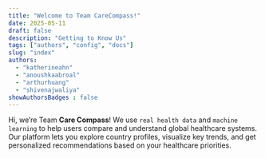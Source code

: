 ```yaml
---
title: "Welcome to Team CareCompass!"
date: 2025-05-11
draft: false
description: "Getting to Know Us"
tags: ["authors", "config", "docs"]
slug: "index"
authors:
  - "katherineahn"
  - "anoushkaabroal"
  - "arthurhuang"
  - "shivenajwaliya"
showAuthorsBadges : false
---
```


Hi, we’re Team **Care Compass**! We use `real health data` and `machine learning` to help users compare and understand global healthcare systems. Our platform lets you explore country profiles, visualize key trends, and get personalized recommendations based on your healthcare priorities.



